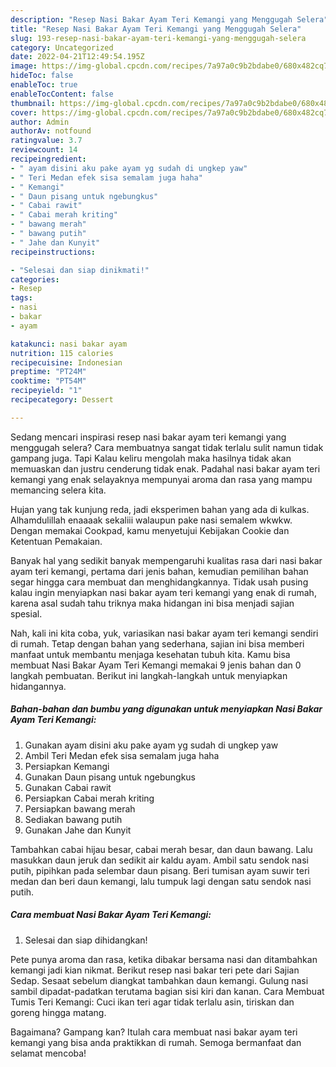 ```yaml
---
description: "Resep Nasi Bakar Ayam Teri Kemangi yang Menggugah Selera"
title: "Resep Nasi Bakar Ayam Teri Kemangi yang Menggugah Selera"
slug: 193-resep-nasi-bakar-ayam-teri-kemangi-yang-menggugah-selera
category: Uncategorized
date: 2022-04-21T12:49:54.195Z
image: https://img-global.cpcdn.com/recipes/7a97a0c9b2bdabe0/680x482cq70/nasi-bakar-ayam-teri-kemangi-foto-resep-utama.jpg
hideToc: false
enableToc: true
enableTocContent: false
thumbnail: https://img-global.cpcdn.com/recipes/7a97a0c9b2bdabe0/680x482cq70/nasi-bakar-ayam-teri-kemangi-foto-resep-utama.jpg
cover: https://img-global.cpcdn.com/recipes/7a97a0c9b2bdabe0/680x482cq70/nasi-bakar-ayam-teri-kemangi-foto-resep-utama.jpg
author: Admin
authorAv: notfound
ratingvalue: 3.7
reviewcount: 14
recipeingredient:
- " ayam disini aku pake ayam yg sudah di ungkep yaw"
- " Teri Medan efek sisa semalam juga haha"
- " Kemangi"
- " Daun pisang untuk ngebungkus"
- " Cabai rawit"
- " Cabai merah kriting"
- " bawang merah"
- " bawang putih"
- " Jahe dan Kunyit"
recipeinstructions:

- "Selesai dan siap dinikmati!"
categories:
- Resep
tags:
- nasi
- bakar
- ayam

katakunci: nasi bakar ayam 
nutrition: 115 calories
recipecuisine: Indonesian
preptime: "PT24M"
cooktime: "PT54M"
recipeyield: "1"
recipecategory: Dessert

---
```



Sedang mencari inspirasi resep nasi bakar ayam teri kemangi yang menggugah selera? Cara membuatnya sangat tidak terlalu sulit namun tidak gampang juga. Tapi Kalau keliru mengolah maka hasilnya tidak akan memuaskan dan justru cenderung tidak enak. Padahal nasi bakar ayam teri kemangi yang enak selayaknya mempunyai aroma dan rasa yang mampu memancing selera kita.


Hujan yang tak kunjung reda, jadi eksperimen bahan yang ada di kulkas. Alhamdulillah enaaaak sekaliii walaupun pake nasi semalem wkwkw. Dengan memakai Cookpad, kamu menyetujui Kebijakan Cookie dan Ketentuan Pemakaian.

Banyak hal yang sedikit banyak mempengaruhi kualitas rasa dari nasi bakar ayam teri kemangi, pertama dari jenis bahan, kemudian pemilihan bahan segar hingga cara membuat dan menghidangkannya. Tidak usah pusing kalau ingin menyiapkan nasi bakar ayam teri kemangi yang enak di rumah, karena asal sudah tahu triknya maka hidangan ini bisa menjadi sajian spesial.


Nah, kali ini kita coba, yuk, variasikan nasi bakar ayam teri kemangi sendiri di rumah. Tetap dengan bahan yang sederhana, sajian ini bisa memberi manfaat untuk membantu menjaga kesehatan tubuh kita. Kamu bisa membuat Nasi Bakar Ayam Teri Kemangi memakai 9 jenis bahan dan 0 langkah pembuatan. Berikut ini langkah-langkah untuk menyiapkan hidangannya.

<!--inarticleads1-->

##### Bahan-bahan dan bumbu yang digunakan untuk menyiapkan Nasi Bakar Ayam Teri Kemangi:

1. Gunakan  ayam disini aku pake ayam yg sudah di ungkep yaw
1. Ambil  Teri Medan efek sisa semalam juga haha
1. Persiapkan  Kemangi
1. Gunakan  Daun pisang untuk ngebungkus
1. Gunakan  Cabai rawit
1. Persiapkan  Cabai merah kriting
1. Persiapkan  bawang merah
1. Sediakan  bawang putih
1. Gunakan  Jahe dan Kunyit


Tambahkan cabai hijau besar, cabai merah besar, dan daun bawang. Lalu masukkan daun jeruk dan sedikit air kaldu ayam. Ambil satu sendok nasi putih, pipihkan pada selembar daun pisang. Beri tumisan ayam suwir teri medan dan beri daun kemangi, lalu tumpuk lagi dengan satu sendok nasi putih. 

<!--inarticleads2-->

##### Cara membuat Nasi Bakar Ayam Teri Kemangi:


1. Selesai dan siap dihidangkan!

Pete punya aroma dan rasa, ketika dibakar bersama nasi dan ditambahkan kemangi jadi kian nikmat. Berikut resep nasi bakar teri pete dari Sajian Sedap. Sesaat sebelum diangkat tambahkan daun kemangi. Gulung nasi sambil dipadat-padatkan terutama bagian sisi kiri dan kanan. Cara Membuat Tumis Teri Kemangi: Cuci ikan teri agar tidak terlalu asin, tiriskan dan goreng hingga matang. 

Bagaimana? Gampang kan? Itulah cara membuat nasi bakar ayam teri kemangi yang bisa anda praktikkan di rumah. Semoga bermanfaat dan selamat mencoba!
